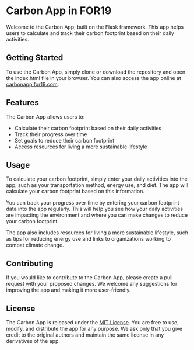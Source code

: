 # Carbon App in FOR19

Welcome to the Carbon App, built on the Flask framework. This app helps users to calculate and track their carbon footprint based on their daily activities.

## Getting Started

To use the Carbon App, simply clone or download the repository and open the index.html file in your browser. You can also access the app online at [carbonapp.for19.com](https://carbonapp.for19.com).

## Features

The Carbon App allows users to:

- Calculate their carbon footprint based on their daily activities
- Track their progress over time
- Set goals to reduce their carbon footprint
- Access resources for living a more sustainable lifestyle

## Usage

To calculate your carbon footprint, simply enter your daily activities into the app, such as your transportation method, energy use, and diet. The app will calculate your carbon footprint based on this information.

You can track your progress over time by entering your carbon footprint data into the app regularly. This will help you see how your daily activities are impacting the environment and where you can make changes to reduce your carbon footprint.

The app also includes resources for living a more sustainable lifestyle, such as tips for reducing energy use and links to organizations working to combat climate change.

## Contributing

If you would like to contribute to the Carbon App, please create a pull request with your proposed changes. We welcome any suggestions for improving the app and making it more user-friendly.

## License

The Carbon App is released under the [MIT License](https://opensource.org/licenses/MIT). You are free to use, modify, and distribute the app for any purpose. We ask only that you give credit to the original authors and maintain the same license in any derivatives of the app.
